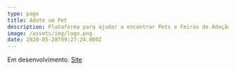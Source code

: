 ```yaml
---
type: page
title: Adote um Pet
description: Plataforma para ajudar a encontrar Pets e Feiras de Adoção.
image: /assets/img/logo.png
date: 2020-05-28T09:27:24.000Z
---
```


Em desenvolvimento.
[Site](https://www.adoteumpet.com.br/)